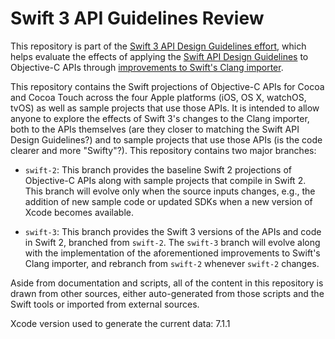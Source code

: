 # Swift 3 API Guidelines Review

This repository is part of the [Swift 3 API Design Guidelines effort](https://github.com/apple/swift-evolution/blob/master/README.md), which helps evaluate the effects of applying the [Swift API Design Guidelines](https://swift.org/documentation/api-design-guidelines.html) to Objective-C APIs through [improvements to Swift's Clang importer](https://github.com/apple/swift-evolution/blob/master/proposals/0005-objective-c-name-translation.md).

This repository contains the Swift projections of Objective-C APIs for
Cocoa and Cocoa Touch across the four Apple platforms (iOS, OS X,
watchOS, tvOS) as well as sample projects that use those APIs. It is
intended to allow anyone to explore the effects of Swift 3's changes
to the Clang importer, both to the APIs themselves (are they closer to
matching the Swift API Design Guidelines?) and to sample projects that
use those APIs (is the code clearer and more "Swifty"?). This
repository contains two major branches:

* `swift-2`: This branch provides the baseline Swift 2 projections of Objective-C APIs along with sample projects that compile in Swift 2. This branch will evolve only when the source inputs changes, e.g., the addition of new sample code or updated SDKs when a new version of Xcode becomes available.

* `swift-3`: This branch provides the Swift 3 versions of the APIs and code in Swift 2, branched from `swift-2`. The `swift-3` branch will evolve along with the implementation of the aforementioned improvements to Swift's Clang importer, and rebranch from `swift-2` whenever `swift-2` changes.

Aside from documentation and scripts, all of the content in this
repository is drawn from other sources, either auto-generated from
those scripts and the Swift tools or imported from external sources.

Xcode version used to generate the current data: 7.1.1
